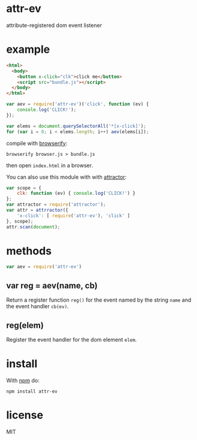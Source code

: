 # attr-ev

attribute-registered dom event listener

# example

``` html
<html>
  <body>
    <button x-click="clk">click me</button>
    <script src="bundle.js"></script>
  </body>
</html>
```

``` js
var aev = require('attr-ev')('click', function (ev) {
    console.log('CLICK!');
});

var elems = document.querySelectorAll('*[x-click]');
for (var i = 0; i < elems.length; i++) aev(elems[i]);
```

compile with [browserify](http://browserify.org):

```
browserify browser.js > bundle.js
```

then open `index.html` in a browser.

You can also use this module with with
[attractor](https://npmjs.org/package/attractor):

``` js
var scope = {
    clk: function (ev) { console.log('CLICK!') }
};
var attractor = require('attractor');
var attr = attrractor({
    'x-click': [ require('attr-ev'), 'click' ]
}, scope);
attr.scan(document);
```

# methods

``` js
var aev = require('attr-ev')
```

## var reg = aev(name, cb)

Return a register function `reg()` for the event named by the string `name` and
the event handler `cb(ev)`.

## reg(elem)

Register the event handler for the dom element `elem`.

# install

With [npm](https://npmjs.org) do:

```
npm install attr-ev
```

# license

MIT
